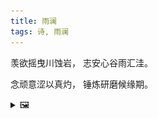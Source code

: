 ```yaml
---
title: 雨澜
tags: 诗, 雨澜
---
```


羡欲摇曳川蚀岩，
志安心谷雨汇洼。

念顽意涩以真灼，
锤炼研磨候缘期。

<details><summary>🖼️</summary>

![](writings/images/2016-05-30-23-52-yu-lan.JPG)

</details>
